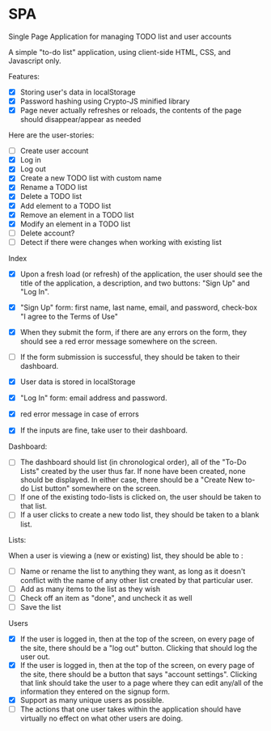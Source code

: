 # SPA
Single Page Application for managing TODO list and user accounts

A simple "to-do list" application, using client-side HTML, CSS, and Javascript only. 

Features:
- [x] Storing user's data in localStorage
- [x] Password hashing using Crypto-JS minified library
- [x] Page never actually refreshes or reloads, the contents of the page should disappear/appear as needed

Here are the user-stories:
- [ ] Create user account
- [x] Log in
- [x] Log out
- [x] Create a new TODO list with custom name
- [x] Rename a TODO list
- [x] Delete a TODO list
- [x] Add element to a TODO list
- [x] Remove an element in a TODO list
- [x] Modify an element in a TODO list
- [ ] Delete account?
- [ ] Detect if there were changes when working with existing list

Index
- [x] Upon a fresh load (or refresh) of the application, the user should see the title of the application, a description, and two buttons: "Sign Up" and "Log In".
- [x] "Sign Up" form: first name, last name, email, and password, check-box "I agree to the Terms of Use"
- [x] When they submit the form, if there are any errors on the form, they should see a red error message somewhere on the screen. 
- [ ] If the form submission is successful, they should be taken to their dashboard.
- [x] User data is stored in localStorage

- [x] "Log In" form: email address and password. 
- [x] red error message in case of errors
- [x] If the inputs are fine, take user to their dashboard.

Dashboard:

- [ ]  The dashboard should list (in chronological order), all of the "To-Do Lists" created by the user thus far. If none have been created, none should be displayed. In either case, there should be a "Create New to-do List button" somewhere on the screen.
- [ ] If one of the existing todo-lists is clicked on, the user should be taken to that list.
- [ ] If a user clicks to create a new todo list, they should be taken to a blank list.

Lists:

When a user is viewing a (new or existing) list, they should be able to :
- [ ] Name or rename the list to anything they want, as long as it doesn't conflict with the name of any other list created by that particular user.
- [ ] Add as many items to the list as they wish
- [ ] Check off an item as "done", and uncheck it as well
- [ ] Save the list

Users 

- [x] If the user is logged in, then at the top of the screen, on every page of the site, there should be a "log out" button. Clicking that should log the user out.
- [x] If the user is logged in, then at the top of the screen, on every page of the site, there should be a button that says "account settings". Clicking that link should take the user to a page where they can edit any/all of the information they entered on the signup form.
- [x] Support as many unique users as possible.
- [ ] The actions that one user takes within the application should have virtually no effect on what other users are doing.
